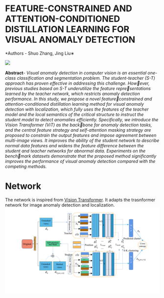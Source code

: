 # FEATURE-CONSTRAINED AND ATTENTION-CONDITIONED DISTILLATION LEARNING FOR VISUAL ANOMALY DETECTION
*Authors - Shuo Zhang, Jing Liu∗

<img src="image/bt_anomaly_dataset.png">

**Abstract**- *Visual anomaly detection in computer vision is an essential one-class classification and segmentation problem. The student-teacher (S-T) approach has proven effective in addressing this challenge. However, previous studies based on S-T underutilize the feature representations learned by the teacher network, which restricts anomaly detection performance. In this study, we propose a novel featureconstrained and attention-conditioned distillation learning method for visual anomaly detection with localization, which fully uses the features of the teacher model and the local semantics of the critical structure to instruct the student model to detect anomalies efficiently. Specifically, we introduce the Vision Transformer (ViT) as the backbone for anomaly detection tasks, and the central feature strategy and self-attention masking strategy are proposed to constrain the output features and impose agreement between multi-image views. It improves the ability of the student network to describe normal data features and widens the feature difference between the student and teacher networks for abnormal data. Experiments on the benchmark datasets demonstrate that the proposed method significantly improves the performance of visual anomaly detection compared with the competing methods.*

# Network
The network is inspired from [Vision Transformer](https://openreview.net/pdf?id=YicbFdNTTy). 
It adapts the trasnformer network for image anomaly detection and localization.
<img src="image/visualad.pdf">


